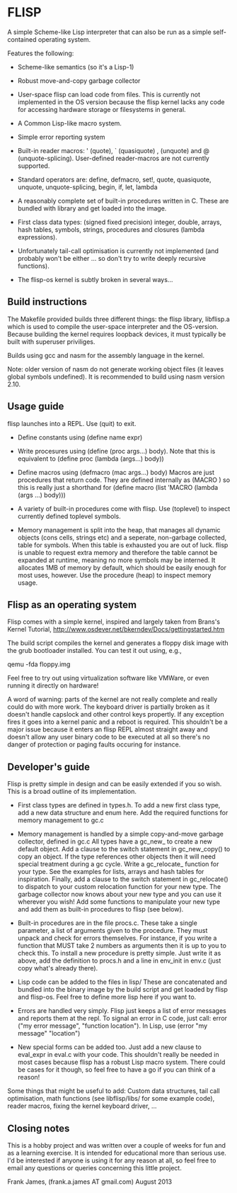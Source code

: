 FLISP
=====

A simple Scheme-like Lisp interpreter that can also be run as a simple self-contained operating system.

Features the following:

* Scheme-like semantics (so it's a Lisp-1)

* Robust move-and-copy garbage collector

* User-space flisp can load code from files. This is currently not implemented in the OS version because the flisp kernel lacks
any code for accessing hardware storage or filesystems in general.

* A Common Lisp-like macro system. 

* Simple error reporting system

* Built-in reader macros: ' (quote), ` (quasiquote) , (unquote) and @ (unquote-splicing).
User-defined reader-macros are not currently supported.

* Standard operators are: define, defmacro, set!, quote, quasiquote, unquote, unquote-splicing,
begin, if, let, lambda

* A reasonably complete set of built-in procedures written in C. These are bundled with library
and get loaded into the image.

* First class data types: (signed fixed precision) integer, double, arrays, hash tables, symbols,
strings, procedures and closures (lambda expressions).

* Unfortunately tail-call optimisation is currently not implemented (and probably won't be either ... so
don't try to write deeply recursive functions).

* The flisp-os kernel is subtly broken in several ways...

Build instructions
-------------------

The Makefile provided builds three different things: the flisp library, libflisp.a which is used to
compile the user-space interpreter and the OS-version. Because building the kernel requires loopback devices,
it must typically be built with superuser priviliges.

Builds using gcc and nasm for the assembly language in the kernel.

Note: older version of nasm do not generate working object files (it leaves global symbols undefined).
It is recommended to build using nasm version 2.10.

Usage guide
------------

flisp launches into a REPL. Use (quit) to exit.

* Define constants using (define name expr)

* Write procesures using (define (proc args...) body). Note that this is equivalent to (define proc (lambda (args...) body))

* Define macros using (defmacro (mac args...) body)
Macros are just procedures that return code. They are defined internally as (MACRO <procedure>) so this is really just a shorthand for
(define macro (list 'MACRO (lambda (args ...) body)))

* A variety of built-in procedures come with flisp. Use (toplevel) to inspect currently defined toplevel symbols.

* Memory management is split into the heap, that manages all dynamic objects (cons cells, strings etc) and a seperate,
non-garbage collected, table for symbols. When this table is exhausted you are out of luck. flisp is unable to request extra
memory and therefore the table cannot be expanded at runtime, meaning no more symbols may be interned. It allocates 1MB of
memory by default, which should be easily enough for most uses, however.
Use the procedure (heap) to inspect memory usage.


Flisp as an operating system
------------------------------

Flisp comes with a simple kernel, inspired and largely taken from Brans's Kernel Tutorial, http://www.osdever.net/bkerndev/Docs/gettingstarted.htm

The build script compiles the kernel and generates a floppy disk image with the grub bootloader installed. You can test it out using, e.g.,

qemu -fda floppy.img

Feel free to try out using virtualization software like VMWare, or even running it directly on hardware!

A word of warning: parts of the kernel are not really complete and really could do with more work. The keyboard driver
is partially broken as it doesn't handle capslock and other control keys propertly. If any exception fires it goes into a kernel
panic and a reboot is required. This shouldn't be a major issue because it enters an flisp REPL almost straight away and
doesn't allow any user binary code to be executed at all so there's no danger of protection or paging faults occuring for instance.


Developer's guide
------------------

Flisp is pretty simple in design and can be easily extended if you so wish. This is a broad outline of its implementation.

* First class types are defined in types.h. To add a new first class type, add a new data structure and enum here.
Add the required functions for memory management to gc.c

* Memory management is handled by a simple copy-and-move garbage collector, defined in gc.c
All types have a gc_new_<type> to create a new default object. Add a clause to the switch statement in gc_new_copy() to
copy an object. If the type references other objects then it will need special treatment during a gc cycle. Write a gc_relocate_<type>
function for your type. See the examples for lists, arrays and hash tables for inspiration. Finally, add a clause to the
switch statement in gc_relocate() to dispatch to your custom relocation function for your new type.
The garbage collector now knows about your new type and you can use it wherever you wish! Add some functions to manipulate your
new type and add them as built-in procedures to flisp (see below).

* Built-in procedures are in the file procs.c. These take a single parameter, a list of arguments given to the procedure.
They must unpack and check for errors themselves. For instance, if you write a function that MUST take 2 numbers as arguments then
it is up to you to check this.
To install a new procedure is pretty simple. Just write it as above, add the definition to procs.h and a line in env_init in env.c
(just copy what's already there). 

* Lisp code can be added to the files in lisp/ These are concatenated and bundled into the binary image by the build script
and get loaded by flisp and flisp-os. Feel free to define more lisp here if you want to.

* Errors are handled very simply. Flisp just keeps a list of error messages and reports them at the repl. To signal an error in C
code, just call: error ("my error message", "function location"). In Lisp, use (error "my message" "location")

* New special forms can be added too. Just add a new clause to eval_expr in eval.c with your code. This shouldn't really be needed
in most cases because flisp has a robust Lisp macro system. There could be cases for it though, so feel free to have a go if you can
think of a reason!


Some things that might be useful to add:
Custom data structures, tail call optimisation, math functions (see libflisp/libs/ for some example code), reader macros, fixing the kernel keyboard driver, ...

Closing notes
----------------

This is a hobby project and was written over a couple of weeks for fun and as a learning exercise.
It is intended for educational more than serious use. I'd be interested if anyone is using it for any reason at all, so feel free to email any
questions or queries concerning this little project.

Frank James, (frank.a.james AT gmail.com)
August 2013

